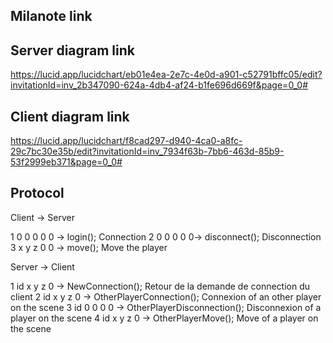 ## Milanote link

## Server diagram link

https://lucid.app/lucidchart/eb01e4ea-2e7c-4e0d-a901-c52791bffc05/edit?invitationId=inv_2b347090-624a-4db4-af24-b1fe696d669f&page=0_0#

## Client diagram link

https://lucid.app/lucidchart/f8cad297-d940-4ca0-a8fc-29c7bc30e35b/edit?invitationId=inv_7934f63b-7bb6-463d-85b9-53f2999eb371&page=0_0#

## Protocol

Client -> Server

1 0 0 0 0 0 -> login(); Connection
2 0 0 0 0 0-> disconnect(); Disconnection
3 x y z 0 0 -> move(); Move the player

Server -> Client

1 id x y z 0 -> NewConnection(); Retour de la demande de connection du client
2 id x y z 0 -> OtherPlayerConnection(); Connexion of an other player on the scene
3 id 0 0 0 0 -> OtherPlayerDisconnection(); Disconnexion of a player on the scene
4 id x y z 0 -> OtherPlayerMove(); Move of a player on the scene